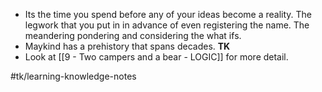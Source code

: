 * Its the time you spend before any of your ideas become a reality. The legwork that you put in in advance of even registering the name. The meandering pondering and considering the what ifs.
* Maykind has a prehistory that spans decades. **TK**
* Look at [[9 - Two campers and a bear - LOGIC]] for more detail.

#tk/learning-knowledge-notes
